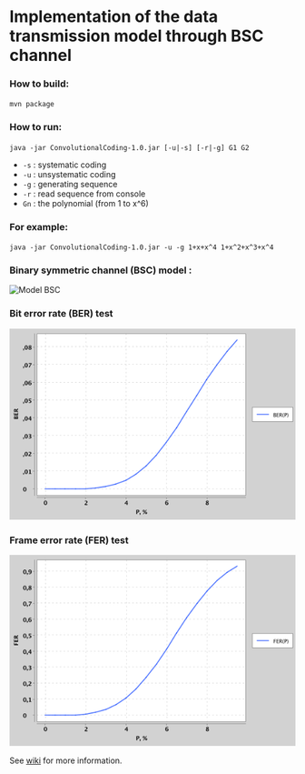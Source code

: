 # Implementation of the data transmission model through BSC channel
### How to build:
`mvn package`
### How to run:
`java -jar ConvolutionalCoding-1.0.jar [-u|-s] [-r|-g] G1 G2`
- `-s` : systematic coding
- `-u` : unsystematic coding
- `-g` : generating sequence
- `-r` : read sequence from console
- `Gn` : the polynomial (from 1 to x^6)
    
### For example:
`java -jar ConvolutionalCoding-1.0.jar -u -g 1+x+x^4 1+x^2+x^3+x^4`

### Binary symmetric channel (BSC) model :
![Model BSC](https://github.com/staboss/convolutional-codes/tree/master/examples/Model.png)

### Bit error rate (BER) test
![BER test](https://github.com/staboss/convolutional-codes/blob/master/src/main/resources/PlotBER_4.png)

### Frame error rate (FER) test
![BER test](https://github.com/staboss/convolutional-codes/blob/master/src/main/resources/PlotFER_4.png)

See [wiki](https://en.wikipedia.org/wiki/Viterbi_decoder) for more information.